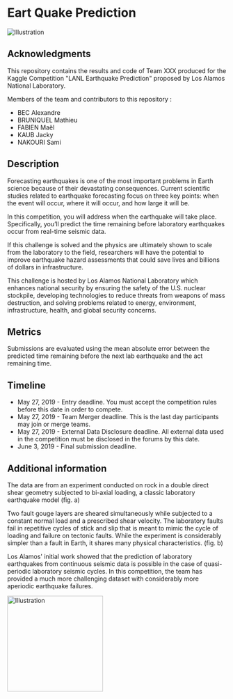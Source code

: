 # Eart Quake Prediction

<img src="https://github.com/maelfabien/Earth-Quake-Prediction/blob/master/Images/earthquake.jpeg" alt="Illustration" />

## Acknowledgments

This repository contains the results and code of Team XXX produced for the Kaggle Competition "LANL Earthquake Prediction" proposed by Los Alamos National Laboratory.

Members of the team and contributors to this repository :
- BEC Alexandre
- BRUNIQUEL Mathieu
- FABIEN Maël
- KAUB Jacky
- NAKOURI Sami

## Description

Forecasting earthquakes is one of the most important problems in Earth science because of their devastating consequences. Current scientific studies related to earthquake forecasting focus on three key points: when the event will occur, where it will occur, and how large it will be.

In this competition, you will address when the earthquake will take place. Specifically, you’ll predict the time remaining before laboratory earthquakes occur from real-time seismic data.

If this challenge is solved and the physics are ultimately shown to scale from the laboratory to the field, researchers will have the potential to improve earthquake hazard assessments that could save lives and billions of dollars in infrastructure.

This challenge is hosted by Los Alamos National Laboratory which enhances national security by ensuring the safety of the U.S. nuclear stockpile, developing technologies to reduce threats from weapons of mass destruction, and solving problems related to energy, environment, infrastructure, health, and global security concerns.

## Metrics

Submissions are evaluated using the mean absolute error between the predicted time remaining before the next lab earthquake and the act remaining time.

## Timeline

- May 27, 2019 - Entry deadline. You must accept the competition rules before this date in order to compete.
- May 27, 2019 - Team Merger deadline. This is the last day participants may join or merge teams.
- May 27, 2019 - External Data Disclosure deadline. All external data used in the competition must be disclosed in the forums by this date.
- June 3, 2019 - Final submission deadline.

## Additional information

The data are from an experiment conducted on rock in a double direct shear geometry subjected to bi-axial loading, a classic laboratory earthquake model (fig. a)

Two fault gouge layers are sheared simultaneously while subjected to a constant normal load and a prescribed shear velocity. The laboratory faults fail in repetitive cycles of stick and slip that is meant to mimic the cycle of loading and failure on tectonic faults. While the experiment is considerably simpler than a fault in Earth, it shares many physical characteristics. (fig. b)

Los Alamos' initial work showed that the prediction of laboratory earthquakes from continuous seismic data is possible in the case of quasi-periodic laboratory seismic cycles. In this competition, the team has provided a much more challenging dataset with considerably more aperiodic earthquake failures.

<img src="https://github.com/maelfabien/Earth-Quake-Prediction/blob/master/Images/fig.jpg" alt="Illustration" width="220px"/>
